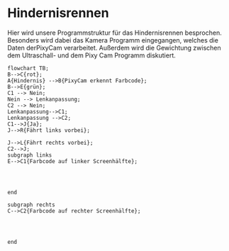 # Hindernisrennen
Hier wird unsere Programmstruktur für das Hindernisrennen besprochen. Besonders wird dabei das Kamera Programm eingegangen, welches die Daten derPixyCam verarbeitet. Außerdem wird die Gewichtung zwischen dem Ultraschall- und dem Pixy Cam Programm diskutiert.

```mermaid
flowchart TB;
B-->C{rot};
A{Hindernis} -->B{PixyCam erkennt Farbcode};
B-->E{grün};
C1 --> Nein;
Nein --> Lenkanpassung;
C2 --> Nein; 
Lenkanpassung-->C1;
Lenkanpassung -->C2;
C1-->J{Ja};
J-->R{Fährt links vorbei};

J-->L{Fährt rechts vorbei};
C2-->J;
subgraph links
E-->C1{Farbcode auf linker Screenhälfte};




end

subgraph rechts
C-->C2{Farbcode auf rechter Screenhälfte};




end
```

